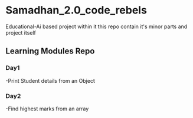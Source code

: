 # Samadhan_2.0_code_rebels

Educational-Ai based project within it this repo contain it's minor parts and project itself

## Learning Modules Repo

### Day1

-Print Student details from an Object

### Day2

-Find highest marks from an array
